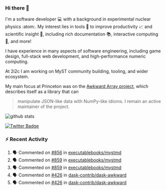### Hi there 👋 

I'm a software developer 💻 with a background in experimental nuclear physics :atom:. My interest lies in tools :wrench: to improve productivity :chart_with_upwards_trend: and scientific insight :telescope:, including rich documentation 📚, interactive computing 🧮, and more! 

I have experience in many aspects of software engineering, including game design, full-stack web development, and high-performance numeric computing. 

At 2i2c I am working on MyST community building, tooling, and wider ecosystem. 

My main focus at Princeton was on the [Awkward Array project](awkward-array.org/), which describes itself as a library that can 
> manipulate JSON-like data with NumPy-like idioms. I remain an active maintainer of the project. 

![github stats](https://github-readme-stats.vercel.app/api?username=agoose77&show_icons=true&hide_rank=true&hide_title=true&bg_color=30,e76445,904e95&text_color=efe3ec&icon_color=efe3ec)
<!--
**agoose77/agoose77** is a ✨ _special_ ✨ repository because its `README.md` (this file) appears on your GitHub profile.

Here are some ideas to get you started:

- 🔭 I’m currently working on ...
- 🌱 I’m currently learning ...
- 👯 I’m looking to collaborate on ...
- 🤔 I’m looking for help with ...
- 💬 Ask me about ...
- 📫 How to reach me: ...
- 😄 Pronouns: ...
- ⚡ Fun fact: ...
-->

[![Twitter Badge](https://img.shields.io/twitter/follow/agoose77?style=flat-square&logo=Twitter&logoColor=white&color=cornflowerblue)](https://twitter.com/agoose77)

### :zap: Recent Activity

<!--START_SECTION:activity-->
1. 🗣 Commented on [#856](https://github.com/executablebooks/mystmd/pull/856#issuecomment-1899088660) in [executablebooks/mystmd](https://github.com/executablebooks/mystmd)
2. 🗣 Commented on [#859](https://github.com/executablebooks/mystmd/issues/859#issuecomment-1899078269) in [executablebooks/mystmd](https://github.com/executablebooks/mystmd)
3. 🗣 Commented on [#859](https://github.com/executablebooks/mystmd/issues/859#issuecomment-1899036181) in [executablebooks/mystmd](https://github.com/executablebooks/mystmd)
4. 🗣 Commented on [#426](https://github.com/dask-contrib/dask-awkward/issues/426#issuecomment-1898849788) in [dask-contrib/dask-awkward](https://github.com/dask-contrib/dask-awkward)
5. 🗣 Commented on [#426](https://github.com/dask-contrib/dask-awkward/issues/426#issuecomment-1898844203) in [dask-contrib/dask-awkward](https://github.com/dask-contrib/dask-awkward)
<!--END_SECTION:activity-->

